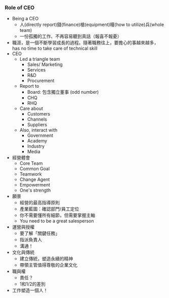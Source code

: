 
### Role of CEO

* Being a CEO
	* 人(directly report)錢(finance)槍(equipment)糧(how to utilize)兵(whole team)
	* 一份孤獨的工作、不再容易聽到真話（報喜不報憂）
* 職涯，是一個不斷學習成長的過程。隨著職務往上，要擔心的事越來越多， has no time to take care of technical skill
* CEO 
	* Led a triangle team
		* Sales/ Marketing
		* Services
		* R&D
		* Procurement
	* Report to 
		* Board: 包含獨立董事 (odd number)
		* CHQ
		* RHQ
	* Care about
		* Customers
		* Channels
		* Suppliers
	* Also, interact with
		* Government
		* Academy
		* Industry
		* Media
* 經營體會
	* Core Team
	* Common Goal
	* Teamwork
	* Change Agent
	* Empowerment
	* One's strength
* 願景
	* 經營的最高指導原則
	* 產業藍圖：確認部門/員工定位
	* 你不需要懂所有細節，但需要掌握主軸
	* You need to be a great salesperson
* 運營與授權
	* 要了解「關鍵任務」
	* 指派負責人
	* 溝通！
* 文化與傳統
	* 建立傳統，塑造永續的精神
	* 帶領主管值得尊敬的企業文化
* 職與權
	* 責任？
	* 1和1/2的差別
* 工作塑造一個人！